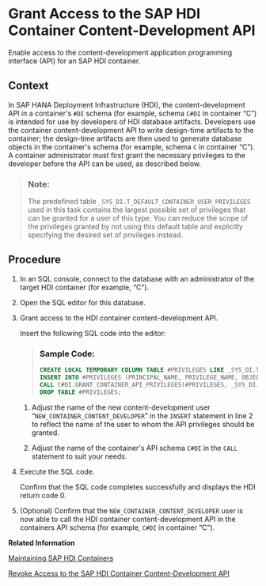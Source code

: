 <!-- loio54bfddddfa554004950de3a4ca0c2a7c -->

# Grant Access to the SAP HDI Container Content-Development API

Enable access to the content-development application programming interface \(API\) for an SAP HDI container.



<a name="loio54bfddddfa554004950de3a4ca0c2a7c__context_ovn_h3d_l1b"/>

## Context

In SAP HANA Deployment Infrastructure \(HDI\), the content-development API in a container's `#DI` schema \(for example, schema `C#DI` in container “C”\) is intended for use by developers of HDI database artifacts. Developers use the container content-development API to write design-time artifacts to the container; the design-time artifacts are then used to generate database objects in the container's schema \(for example, schema `C` in container “C”\). A container administrator must first grant the necessary privileges to the developer before the API can be used, as described below.

> ### Note:  
> The predefined table `_SYS_DI.T_DEFAULT_CONTAINER_USER_PRIVILEGES` used in this task contains the largest possible set of privileges that can be granted for a user of this type. You can reduce the scope of the privileges granted by not using this default table and explicitly specifying the desired set of privileges instead.



<a name="loio54bfddddfa554004950de3a4ca0c2a7c__steps_pvn_h3d_l1b"/>

## Procedure

1.  In an SQL console, connect to the database with an administrator of the target HDI container \(for example, “C”\).

2.  Open the SQL editor for this database.

3.  Grant access to the HDI container content-development API.

    Insert the following SQL code into the editor:

    > ### Sample Code:  
    > ```sql
    > CREATE LOCAL TEMPORARY COLUMN TABLE #PRIVILEGES LIKE _SYS_DI.TT_API_PRIVILEGES;
    > INSERT INTO #PRIVILEGES (PRINCIPAL_NAME, PRIVILEGE_NAME, OBJECT_NAME) SELECT 'NEW_CONTAINER_CONTENT_DEVELOPER', PRIVILEGE_NAME, OBJECT_NAME FROM _SYS_DI.T_DEFAULT_CONTAINER_USER_PRIVILEGES;
    > CALL C#DI.GRANT_CONTAINER_API_PRIVILEGES(#PRIVILEGES, _SYS_DI.T_NO_PARAMETERS, ?, ?, ?);
    > DROP TABLE #PRIVILEGES;
    > 
    > ```

    1.  Adjust the name of the new content-development user “`NEW_CONTAINER_CONTENT_DEVELOPER`” in the `INSERT` statement in line 2 to reflect the name of the user to whom the API privileges should be granted.

    2.  Adjust the name of the container's API schema `C#DI` in the `CALL` statement to suit your needs.


4.  Execute the SQL code.

    Confirm that the SQL code completes successfully and displays the HDI return code 0.

5.  \(Optional\) Confirm that the `NEW_CONTAINER_CONTENT_DEVELOPER` user is now able to call the HDI container content-development API in the containers API schema \(for example, `C#DI` in container “C”\).


**Related Information**  


[Maintaining SAP HDI Containers](maintaining-sap-hdi-containers-bcd6e27.md "An HDI container administrator configures and controls access to a SAP HDI container.")

[Revoke Access to the SAP HDI Container Content-Development API](revoke-access-to-the-sap-hdi-container-content-32dbec7.md "Disable access to the content-development application programming interface (API) for an SAP HDI container.")


